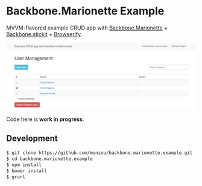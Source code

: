 # Backbone.Marionette Example

MVVM-flavored example CRUD app with [Backbone.Marionette](https://github.com/marionettejs/backbone.marionette) + [Backbone.stickit](http://nytimes.github.io/backbone.stickit/) + [Browserify](http://browserify.org/).

![image](image.png)

Code here is **work in progress**.

## Development

```
$ git clone https://github.com/monzou/backbone.marionette.example.git
$ cd backbone.marionette.example
$ npm install
$ bower install
$ grunt
```
